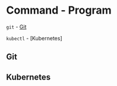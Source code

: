 # Command - Program

`git` - [Git](#git)

`kubectl` - [Kubernetes]






## Git







## Kubernetes


